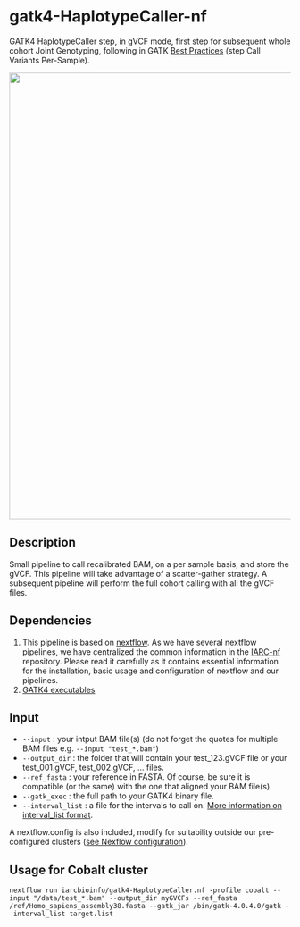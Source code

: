 # gatk4-HaplotypeCaller-nf
GATK4 HaplotypeCaller step, in gVCF mode, first step for subsequent whole cohort Joint Genotyping, following in GATK [Best Practices](https://software.broadinstitute.org/gatk/best-practices/workflow?id=11145) (step Call Variants Per-Sample).

<img src="https://us.v-cdn.net/5019796/uploads/editor/mz/tzm69d8e2spl.png" width="800" />


## Description

Small pipeline to call recalibrated BAM, on a per sample basis, and store the gVCF. This pipeline will take advantage of a scatter-gather strategy. A subsequent pipeline will perform the full cohort calling with all the gVCF files.

## Dependencies 

1. This pipeline is based on [nextflow](https://www.nextflow.io). As we have several nextflow pipelines, we have centralized the common information in the [IARC-nf](https://github.com/IARCbioinfo/IARC-nf) repository. Please read it carefully as it contains essential information for the installation, basic usage and configuration of nextflow and our pipelines.
2. [GATK4 executables](https://software.broadinstitute.org/gatk/download/)

## Input

- `--input` : your intput BAM file(s) (do not forget the quotes for multiple BAM files e.g. `--input "test_*.bam"`)
- `--output_dir` : the folder that will contain your test_123.gVCF file or your test_001.gVCF, test_002.gVCF, ... files.
- `--ref_fasta` : your reference in FASTA. Of course, be sure it is compatible (or the same) with the one that aligned your BAM file(s).
- `--gatk_exec` : the full path to your GATK4 binary file.
- `--interval_list` : a file for the intervals to call on. [More information on interval_list format](https://gatkforums.broadinstitute.org/gatk/discussion/1319/collected-faqs-about-interval-lists).

A nextflow.config is also included, modify for suitability outside our pre-configured clusters ([see Nexflow configuration](https://www.nextflow.io/docs/latest/config.html#configuration-file)).

## Usage for Cobalt cluster
```
nextflow run iarcbioinfo/gatk4-HaplotypeCaller.nf -profile cobalt --input "/data/test_*.bam" --output_dir myGVCFs --ref_fasta /ref/Homo_sapiens_assembly38.fasta --gatk_jar /bin/gatk-4.0.4.0/gatk --interval_list target.list
```

